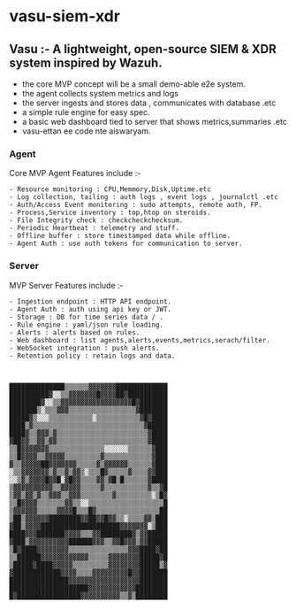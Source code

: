 # vasu-siem-xdr
Vasu :- A lightweight, open-source SIEM &amp; XDR system inspired by Wazuh.
-----------------

- the core MVP concept will be a small demo-able e2e system.
- the agent collects system metrics and logs 
- the server ingests and stores data , communicates with database .etc
- a simple rule engine for easy spec.
- a basic web dashboard tied to server that shows metrics,summaries .etc
- vasu-ettan ee code nte aiswaryam.


### Agent

Core MVP Agent Features include :-

    - Resource monitoring : CPU,Memmory,Disk,Uptime.etc
    - Log collection, tailing : auth logs , event logs , journalctl .etc
    - Auth/Access Event monitoring : sudo attempts, remote auth, FP.
    - Process,Service inventory : top,htop on steroids.
    - File Integrity check : checkcheckchecksum.
    - Periodic Heartbeat : telemetry and stuff.
    - Offline buffer : store timestamped data while offline.
    - Agent Auth : use auth tokens for communication to server.

### Server

MVP Server Features include :-

    - Ingestion endpoint : HTTP API endpoint.
    - Agent Auth : auth using api key or JWT.
    - Storage : DB for time series data / .
    - Rule engine : yaml/json rule loading.
    - Alerts : alerts based on rules.
    - Web dashboard : list agents,alerts,events,metrics,serach/filter.
    - WebSocket integration : push alerts.
    - Retention policy : retain logs and data.



```


██████████████▒▒▒▒▒▒▓▓▓▓▓▓▓█████████████
██████████▓░░▒▒▓▓▓▓▓▓▓█▓▓▓▓██▓██████████
████████▓░░▒▒▓▓▓▓▓▓▓▓▓▓▓▓▓▓▓▓▓▓█▓███████
███████▒░▒▒▒▓▓▓▒▒▒▒▒▒▒▒▒▒▒▒▒▒▒▒▒▓███████
█████▓▒░░░▒▒▒▒▒▒▒▒▒▒▒░▒▒▒▒▒▒▒▒▒▒▒▓█▓████
████▒▓▒▒▒▒▒▒▒▒▒▒▒▒▒▒▒▒▒▒▒▒▒▒▒▒▒▒▒▒▓█████
████▓▒▒▓▓▓▒▓▒▒▒▒▒▒▒▒▒▒▒▒▒▒▒▒▒▒▒▒▒▒▒▓████
▓██▓▓▒▒▓▓▒▓▓▒▒▒▒▒▒▒▒▒▒▒▒▒▒▒▒▒▒▒▒▒▒▒▓████
▒▒█▓▓▓▓▓▓▓▒▒▒▒▒▒▒▒▒▒▒▒▒▒░░░░░░▒▒▒▒▒▒▓███
▒▒█▓▓▓▓▒▒▓▓▓▓▓▒▒▒▒▒▒▒▒▒▓▒▒▒▒▒▒▒▒▒▒▒▒▓███
▓▒▒▓▓▓▓▓██▓▓▓▓▓▓▓▒▒▒▒▒▓▒▓▓▓▓▓▓▒▒▒▒▒▒▓███
░▒▒▓▓▓▓▓▓▓▒▓▒▒▓▒▓▓▒░▒▒▒█▓▒▒▒▒▒▓▒▒▒▒▓▓███
░░▒▓▒▓▓▓▓█▓▓█░▓█▓▓▒▒▒▒▓▓▒▓█▒█▒▒▒▒▒▒▓████
▒▓▓▓▓▓▓▓▓▓▓▒▒▓▓▓▓▓▒▒▒▒▒▓▒▒▒▒▒▒▒▒▒▒▒▓▒▒▓█
▒▓▓▒▓▓▒▓▒▒▓▓▓▒▒▓▓▓▒▒▒▒▒▒▒▒▓▒▒▒▒▒▒▒▒▒░▒█▓
▒▒█▓▓▓▓▒▒▒▒▒▒▒▓▓▒▒░░▒▒▒▒▒▒▒▒▒▒▒▒▒▒▒▒▒▒▒█
▒▓▓▓▓▓▓▒▒▒▒▒▓▓▓▓█▒▒▒█▓▒▒▒▒▒▒▒▒▒▒▒▒▒▒▒▒██
▒██▒▓▓▓▓▓▓████████▓▓██▓▓█▓▓▒▒░▒▒▒▒▓▓▒███
▓██▒▓▓▓▓████████████████████▓▓▓▓▓▓▓░▒███
████▓▓▓███████▓▓▓▓▒▒▒▓▓████████▓▒▓▓█████
▓███▒▓▓▓▓▓▓▓▓▓▓██████▓▓▓▒▒▓▓█▓▓▓▒▓▓█████
▒█▓████▓▓▓▓▓▓▓▓▒▒▒▒▒▒▒▒▒▒▒▒▒▒▒▓▓▓████▓██
▒▒██████▓▓▓▓▓▓▓▓▓▓▓▓▒▒▒▒▒▓▓▓▓▓▓▓▓█████▓█
▒█████▓████▓▓▓▓▓▒▒▒▒▒▒▒▒▒▓▓▓▓▓▓▓▓█████▒▓
▓████████████▓▓▓▓▒▒▒▒▓▓▓▓▓▓▓▓▓█▓▓███████
███████████████▓▓▓▓▓▓▓▓▓▓▓▓▓▓▓▓▓▓███████
████████████████████▓▓▓▓▓▓▓▓▓▓▓▓████████
█▓████████████████▓▓▓▓▓▓▓▓▓▓▒▒▓▒████████




```